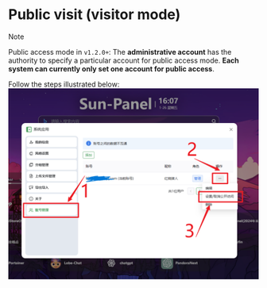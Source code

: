 # Public visit (visitor mode)

> [!note]
> Public access mode in `v1.2.0+`: The **administrative account** has the authority to specify a particular account for public access mode. **Each system can currently only set one account for public access**.

Follow the steps illustrated below:
![public_visit_process](/images/usage/public_visit_process.png)